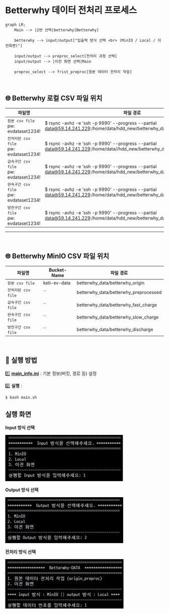 # Betterwhy 데이터 전처리 프로세스

```mermaid
graph LR;
    Main --> |2번 선택|betterwhy[Betterwhy]
    
    betterwhy --> input/output["입출력 방식 선택 <br> (MinIO / Local / 이전화면)"] 

    input/output --> preproc_select[전처리 과정 선택]
    input/output --> |이전 화면 선택|Main

    preproc_select --> frist_preproc[원본 데이터 전처리 작업]
```

<br>

## 🌐 Betterwhy 로컬 CSV 파일 위치

| 파일명            | 파일 경로 | 
|-------------------|----------------------------------------------------------------------|
| `원본 csv file` <br>pw: evdataset1234!| $ rsync -avhz -e 'ssh -p 9990' --progress --partial data@59.14.241.229:/home/data/hdd_new/betterwhy_data/betterwhy_origin|
| `전처리된 csv file`<br>pw: evdataset1234!| $ rsync -avhz -e 'ssh -p 9990' --progress --partial data@59.14.241.229:/home/data//hdd_new/betterwhy_data/betterwhy_preproc|
| `급속구간 csv file`<br>pw: evdataset1234!| $ rsync -avhz -e 'ssh -p 9990' --progress --partial data@59.14.241.229:/home/data/hdd_new/betterwhy_data/betterwhy_fast_charge|
| `완속구간 csv file`<br>pw: evdataset1234!| $ rsync -avhz -e 'ssh -p 9990' --progress --partial data@59.14.241.229:/home/data/hdd_new/betterwhy_data/betterwhy_slow_charge|
| `방전구간 csv file`<br>pw: evdataset1234!|$ rsync -avhz -e 'ssh -p 9990' --progress --partial data@59.14.241.229:/home/data/hdd_new/betterwhy_data/betterwhy_discharge|
---

<br>

## 🌐 Betterwhy MinIO CSV 파일 위치

| 파일명            | Bucket-Name |파일 경로|
|-------------------|----------------------------------------------------------------------|-|
| `원본 csv file`|keti-ev-data|betterwhy_data/betterwhy_origin|
| `전처리된 csv file`|``|betterwhy_data/betterwhy_preprocessed|
| `급속구간 csv file`|``|betterwhy_data/betterwhy_fast_charge|
| `완속구간 csv file`|``|betterwhy_data/betterwhy_slow_charge|
| `방전구간 csv file`|``|betterwhy_data/betterwhy_discharge|

<br>

## 📌 실행 방법
1️⃣ **[main_info.ini](https://github.com/dongsikyoon/SW-Platform/blob/main/apps/data_preprocessing_program/main_info.ini)** : 기본 정보(버킷, 경로 등) 설정

2️⃣ **실행** : 
``` bash
$ bash main.sh
```
  
## 실행 화면
**Input 방식 선택**

![image](https://github.com/WO2IN/ev_assets/blob/main/input_image.png)

**Output 방식 선택**

![image](https://github.com/WO2IN/ev_assets/blob/main/output_image.png)

**전처리 방식 선택**

![image](https://github.com/WO2IN/ev_assets/blob/main/bw_main_image.png)

